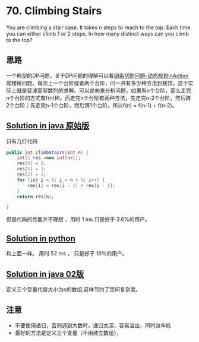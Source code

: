 # 70. Climbing Stairs

You are climbing a stair case. It takes n steps to reach to the top.
Each time you can either climb 1 or 2 steps. In how many distinct ways can you climb to the top?

## 思路
一个典型的DP问题，关于DP问题的理解可以看[钢条切割问题-动态规划InAction](http://chnwentao.com/2016/06/16/cipi7efjp0000mi1pjsif85fd/)
爬楼梯问题。每次上一个台阶或者两个台阶，问一共有多少种方法到楼顶。这个实际上就是斐波那契数列的求解。可以逆向来分析问题，如果有n个台阶，那么走完n个台阶的方式有f(n)种。而走完n个台阶有两种方法，先走完n-2个台阶，然后跨2个台阶；先走完n-1个台阶，然后跨1个台阶。所以f(n) = f(n-1) + f(n-2)。

## [Solution in java 原始版 ](./Solution.java)
只有几行代码
```java
public int climbStairs(int n) {
    int[] res =new int[n+1];
    res[0] = 0;
    res[1] = 1;
    res[2] = 2;
    for (int i = 3; i < n + 1; i++) {
        res[i] = res[i - 1] + res[i - 2];
    }
    return res[n];

}
```
但是代码的性能并不理想 ，用时 1 ms  只是好于 3.6%的用户。

## [Solution in python](./Solution.py)
和上面一样。  用时  52 ms  ， 只是好于 19%的用户。

## [Solution in java 02版 ](./Solution.java)
定义三个变量代替大小为n的数组,这样节约了空间复杂度。

## 注意
- 不要使用递归，否则遇到大数时，递归太深，容易溢出，同时效率低
- 最好的方法是定义三个变量（不用建立数组），
